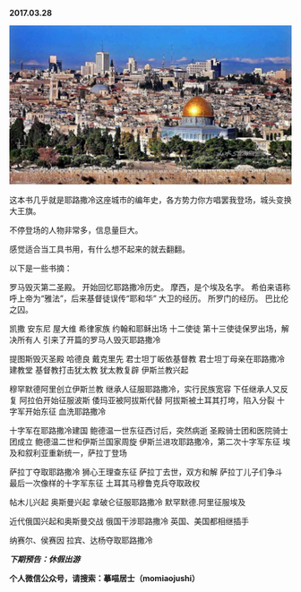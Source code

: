 
          
            
**2017.03.28**



![](img/51001-377d1248b518e6df.jpg)




这本书几乎就是耶路撒冷这座城市的编年史，各方势力你方唱罢我登场，城头变换大王旗。

不停登场的人物非常多，信息量巨大。

感觉适合当工具书用，有什么想不起来的就去翻翻。

以下是一些书摘：

罗马毁灭第二圣殿。
开始回忆耶路撒冷历史。
摩西，是个埃及名字。
希伯来语称呼上帝为“雅法”，后来基督徒误传“耶和华”
大卫的经历。
所罗门的经历。
巴比伦之囚。

凯撒
安东尼
屋大维
希律家族
约翰和耶稣出场
十二使徒
第十三使徒保罗出场，解决所有人
引来了开篇的罗马人毁灭耶路撒冷

提图斯毁灭圣殿
哈德良
戴克里先
君士坦丁皈依基督教
君士坦丁母亲在耶路撒冷建教堂
基督教打击犹太教
犹太教复辟
伊斯兰教兴起

穆罕默德阿里创立伊斯兰教
继承人征服耶路撒冷，实行民族宽容
下任继承人又反复
阿拉伯开始征服波斯
倭玛亚被阿拔斯代替
阿拔斯被土耳其打垮，陷入分裂
十字军开始东征
血洗耶路撒冷

十字军在耶路撒冷建国
鲍德温一世东征西讨后，突然病逝
圣殿骑士团和医院骑士团成立
鲍德温二世和伊斯兰国家周旋
伊斯兰进攻耶路撒冷，第二次十字军东征
埃及和叙利亚重新统一，萨拉丁登场

萨拉丁夺取耶路撒冷
狮心王理查东征
萨拉丁去世，双方和解
萨拉丁儿子们争斗
最后一次像样的十字军东征
土耳其马穆鲁克兵夺取政权

帖木儿兴起
奥斯曼兴起
拿破仑征服耶路撒冷
默罕默德.阿里征服埃及

近代俄国兴起和奥斯曼交战
俄国干涉耶路撒冷
英国、美国都相继插手

纳赛尔、侯赛因
拉宾、达杨夺取耶路撒冷


***下期预告：休假出游***


**个人微信公众号，请搜索：摹喵居士（momiaojushi）**

          
        